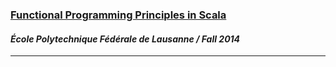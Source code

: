 <a href="https://www.coursera.org/course/progfun" target="_blank"><h3>Functional Programming Principles in Scala</a>
<h4><i>École Polytechnique Fédérale de Lausanne / Fall 2014</i></h4>
<hr>

